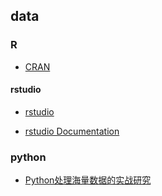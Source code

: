 ## data

### R

* [CRAN](http://cran.r-project.org/)

#### rstudio

* [rstudio](http://www.rstudio.com/)

* [rstudio Documentation](http://www.rstudio.com/ide/docs/)


### python

* [Python处理海量数据的实战研究](http://blog.csdn.net/quicktest/article/details/7453189)

